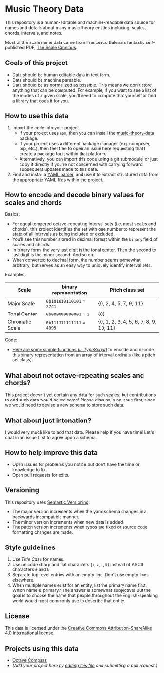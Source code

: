 # Music Theory Data

This repository is a human-editable and machine-readable data source for names and details about many music theory entities including: scales, chords, intervals, and notes.

Most of the scale name data came from Francesco Balena's fantastic self-published PDF, [The Scale Omnibus](http://www.saxopedia.com/the-scale-omnibus/).

## Goals of this project

* Data should be human editable data in text form.
* Data should be machine parsable.
* Data should be as [normalized](https://en.wikipedia.org/wiki/Database_normalization) as possible. This means we don't store anything that can be computed. For example, if you want to see a list of the modes of a given scale, you'll need to compute that yourself or find a library that does it for you.

## How to use this data

1. Import the code into your project.
    * If your project uses `npm`, then you can install the [music-theory-data](https://www.npmjs.com/package/music-theory-data) package.
    * If your project uses a different package manager (e.g. composer, pip, etc.), then feel free to open an issue here requesting that I create a package for it within that platform.
    * Alternatively, you can import this code using a git submodule, or just copy it directly if you're not concerned with carrying forward subsequent updates made to this data.
1. Find and install a [YAML parser](https://yaml.org/), and use it to extract structured data from the appropriate YAML files within the project.

## How to encode and decode binary values for scales and chords

Basics:

* For equal tempered octave-repeating interval sets (i.e. most scales and chords), this project identifies the set with one number to represent the state of all intervals as being included or excluded.
* You'll see this number stored in decimal format within the `binary` field of scales and chords.
* In binary form, the very last digit is the tonal center. Then the second to last digit is the minor second. And so on.
* When converted to decimal form, the number seems somewhat arbitrary, but serves as an easy way to uniquely identify interval sets.

Examples:

| Scale       | binary representation | Pitch class set | 
| --          | --                    | --              |
| Major Scale | `0b101010110101` = `2741` | {0, 2, 4, 5, 7, 9, 11}
| Tonal Center | `0b000000000001` = `1` | {0}
| Chromatic Scale | `0b111111111111` = `4095` | {0, 1, 2, 3, 4, 5, 6, 7, 8, 9, 10, 11}

Code:

* [Here are some simple functions *(in TypeScript)*](https://github.com/seancolsen/octave-compass/blob/2aa8b6cc15f7ba5240656826b3a773a816320df9/src/Utils/Music/IntervalSetBinary.ts) to encode and decode this binary representation from an array of interval ordinals (like a pitch set class).

## What about not octave-repeating scales and chords?

This project doesn't yet contain any data for such scales, but contributions to add such data would be welcome! Please discuss in an issue first, since we would need to devise a new schema to store such data.

## What about just intonation?

I would very much like to add that data. Please help if you have time! Let's chat in an issue first to agree upon a schema.

## How to help improve this data

* Open issues for problems you notice but don't have the time or knowledge to fix.
* Open pull requests for edits.

## Versioning

This repository uses [Semantic Versioning](https://semver.org/).

* The major version increments when the yaml schema changes in a backwards incompatible manner.
* The minor version increments when new data is added.
* The patch version increments when typos are fixed or source code formatting changes are made.

## Style guidelines

1. Use *Title Case* for names.
1. Use unicode sharp and flat characters (`♯`, `𝄪`, `♭`, `𝄫`) instead of ASCII characters `#` and `b`.
1. Separate top-level entries with an empty line. Don't use empty lines elsewhere.
1. When multiple names exist for an entity, list the primary name first. Which name is primary? The answer is somewhat subjective! But the goal is to choose the name that people throughout the English-speaking world would most commonly use to describe that entity.

## License

This data is licensed under the [Creative Commons Attribution-ShareAlike 4.0 International
](https://creativecommons.org/licenses/by-sa/4.0/) license.

## Projects using this data

* [Octave Compass](https://github.com/seancolsen/octave-compass)
* *(Add your project here by [editing this file](https://github.com/seancolsen/music-theory-data/edit/master/README.md) and submitting a pull request.)*

